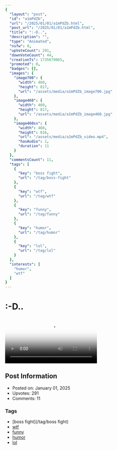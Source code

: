 ```yaml
---
{
  "layout": "post",
  "id": "a1mPdZb",
  "url": "/2025/01/01/a1mPdZb.html",
  "post_url": "/2025/01/01/a1mPdZb.html",
  "title": ":-D..",
  "description": "",
  "type": "Animated",
  "nsfw": 0,
  "upVoteCount": 291,
  "downVoteCount": 44,
  "creationTs": 1735679065,
  "promoted": 0,
  "badges": [],
  "images": {
    "image700": {
      "width": 460,
      "height": 817,
      "url": "/assets/media/a1mPdZb_image700.jpg"
    },
    "image460": {
      "width": 460,
      "height": 817,
      "url": "/assets/media/a1mPdZb_image460.jpg"
    },
    "image460sv": {
      "width": 460,
      "height": 816,
      "url": "/assets/media/a1mPdZb_video.mp4",
      "hasAudio": 1,
      "duration": 11
    }
  },
  "commentsCount": 11,
  "tags": [
    {
      "key": "boss fight",
      "url": "/tag/boss-fight"
    },
    {
      "key": "wtf",
      "url": "/tag/wtf"
    },
    {
      "key": "funny",
      "url": "/tag/funny"
    },
    {
      "key": "humor",
      "url": "/tag/humor"
    },
    {
      "key": "lol",
      "url": "/tag/lol"
    }
  ],
  "interests": [
    "humor",
    "wtf"
  ]
}
---
```


# :-D..

<video controls playsinline loop poster="/assets/media/a1mPdZb_image460.jpg">
  <source src="/assets/media/a1mPdZb_video.mp4" type="video/mp4">
  Your browser does not support the video tag.
</video>

## Post Information

- Posted on: January 01, 2025
- Upvotes: 291
- Comments: 11

### Tags

- [boss fight](/tag/boss fight)
- [wtf](/tag/wtf)
- [funny](/tag/funny)
- [humor](/tag/humor)
- [lol](/tag/lol)
